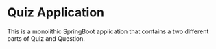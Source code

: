 # Quiz Application
This is a monolithic SpringBoot application that contains a two different parts of Quiz and Question.
